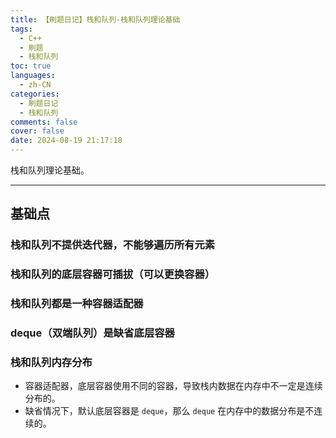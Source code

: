```yaml
---
title: 【刷题日记】栈和队列-栈和队列理论基础
tags:
  - C++
  - 刷题
  - 栈和队列
toc: true
languages:
  - zh-CN
categories:
  - 刷题日记
  - 栈和队列
comments: false
cover: false
date: 2024-08-19 21:17:18
---
```


栈和队列理论基础。

<!-- more -->

---

## 基础点

### 栈和队列不提供迭代器，不能够遍历所有元素

### 栈和队列的底层容器可插拔（可以更换容器）

### 栈和队列都是一种容器适配器

### deque（双端队列）是缺省底层容器

### 栈和队列内存分布

* 容器适配器，底层容器使用不同的容器，导致栈内数据在内存中不一定是连续分布的。
* 缺省情况下，默认底层容器是 `deque`，那么 `deque` 在内存中的数据分布是不连续的。